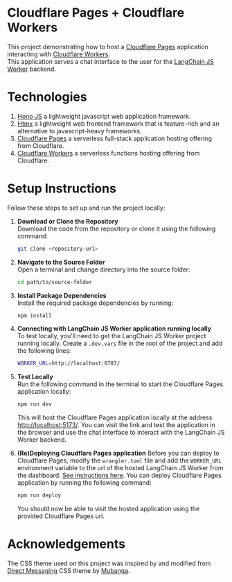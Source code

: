 # Cloudflare Pages + Cloudflare Workers
This project demonstrating how to host a [Cloudflare Pages](https://pages.cloudflare.com/) application interacting with [Cloudflare Workers](https://workers.cloudflare.com/).  
This application serves a chat interface to the user for the [LangChain JS Worker](https://github.com/lalanikarim/langchain-js-page) backend. 

# Technologies

1. [Hono JS](https://hono.dev/) a lightweight javascript web application framework.
2. [Htmx](https://htmx.org/) a lightweight web frontend framework that is feature-rich and an alternative to javascript-heavy frameworks.
3. [Cloudflare Pages](https://pages.cloudflare.com/) a serverless full-stack application hosting offering from Cloudflare.
4. [Cloudflare Workers](https://workers.cloudflare.com/) a serverless functions hosting offering from Cloudflare.

# Setup Instructions

Follow these steps to set up and run the project locally:

1. **Download or Clone the Repository**  
   Download the code from the repository or clone it using the following command:
     ```bash
     git clone <repository-url>
     ```

2. **Navigate to the Source Folder**  
   Open a terminal and change directory into the source folder:
     ```bash
     cd path/to/source-folder
     ```

3. **Install Package Dependencies**  
   Install the required package dependencies by running:
     ```bash
     npm install
     ```

4. **Connecting with LangChain JS Worker application running locally**  
   To test locally, you'll need to get the LangChain JS Worker project running locally.
   Create a `.dev.vars` file in the root of the project and add the following lines:
     ```bash
     WORKER_URL=http://localhost:8787/
     ```

5. **Test Locally**  
   Run the following command in the terminal to start the Cloudflare Pages application locally:
     ```bash
     npm run dev
     ```
   This will host the Cloudflare Pages application locally at the address [http://localhost:5173/](http://localhost:5173/).
   You can visit the link and test the application in the browser and use the chat interface to interact with the LangChain JS Worker backend.

6. **(Re)Deploying Cloudflare Pages application**
   Before you can deploy to Cloudflare Pages, modify the `wrangler.toml` file and add the `WORKER_URL` environment variable to the url of the hosted LangChain JS Worker from the dashboard. [See instructions here](https://developers.cloudflare.com/workers/configuration/environment-variables/#add-environment-variables-via-wrangler).
   You can deploy Cloudflare Pages application by running the following command:
   ```bash
   npm run deploy
   ```

   You should now be able to visit the hosted application using the provided Cloudflare Pages url.

# Acknowledgements  

The CSS theme used on this project was inspired by and modified from [Direct Messaging](https://codepen.io/mubangadv/pen/rXrOQa) CSS theme by [Mubanga](https://codepen.io/mubangadv).
